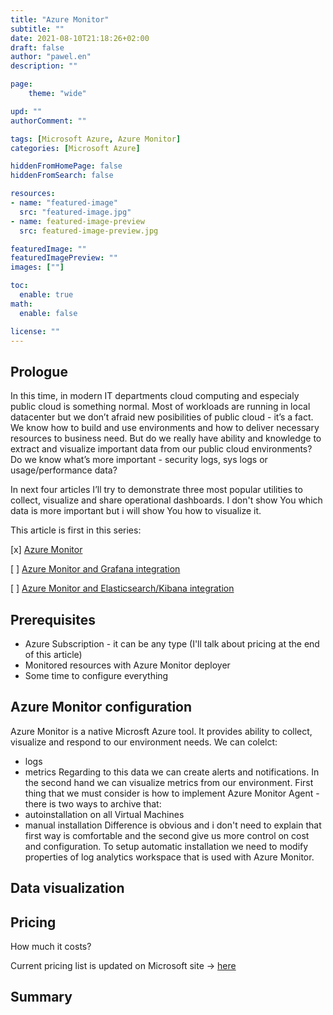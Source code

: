 ```yaml
---
title: "Azure Monitor"
subtitle: ""
date: 2021-08-10T21:18:26+02:00
draft: false
author: "pawel.en"
description: ""

page:
    theme: "wide"

upd: ""
authorComment: ""

tags: [Microsoft Azure, Azure Monitor]
categories: [Microsoft Azure]

hiddenFromHomePage: false
hiddenFromSearch: false

resources:
- name: "featured-image"
  src: "featured-image.jpg"
- name: featured-image-preview
  src: featured-image-preview.jpg

featuredImage: ""
featuredImagePreview: ""
images: [""]

toc:
  enable: true
math:
  enable: false

license: ""
---
```


## Prologue

In this time, in modern IT departments cloud computing and especialy public cloud is something normal. Most of workloads are running in local datacenter but we don’t afraid new posibilities of public cloud - it’s a fact. We know how to build and use environments and how to deliver necessary resources to business need. But do we really have ability and knowledge to extract and visualize important data from our public cloud environments? Do we know what’s more important - security logs, sys logs or usage/performance data?

In next four articles I’ll try to demonstrate three most popular utilities to collect, visualize and share operational dashboards.
I don't show You which data is more important but i will show You how to visualize it.

This article is first in this series:

[x] [Azure Monitor](/azuremonitor/)

[ ] [Azure Monitor and Grafana integration](/azuremonitor-grafana/)

[ ] [Azure Monitor and Elasticsearch/Kibana integration](/azuremonitor-elkkibana/)


## Prerequisites

+ Azure Subscription - it can be any type (I'll talk about pricing at the end of this article)
+ Monitored resources with Azure Monitor deployer
+ Some time to configure everything

## Azure Monitor configuration

Azure Monitor is a native Microsft Azure tool. It provides ability to collect, visualize and respond to our environment needs. 
We can colelct:
- logs
- metrics
Regarding to this data we can create alerts and notifications. 
In the second hand we can visualize metrics from our environment.
First thing that we must consider is how to implement Azure Monitor Agent - there is two ways to archive that:
- autoinstallation on all Virtual Machines 
- manual installation 
Difference is obvious and i don't need to explain that first way is comfortable and the second give us more control on cost and configuration. 
To setup automatic installation we need to modify properties of log analytics workspace that is used with Azure Monitor. 

## Data visualization



## Pricing

How much it costs? 

Current pricing list is updated on Microsoft site -> [here](https://azure.microsoft.com/en-us/pricing/details/monitor/#pricing)

## Summary